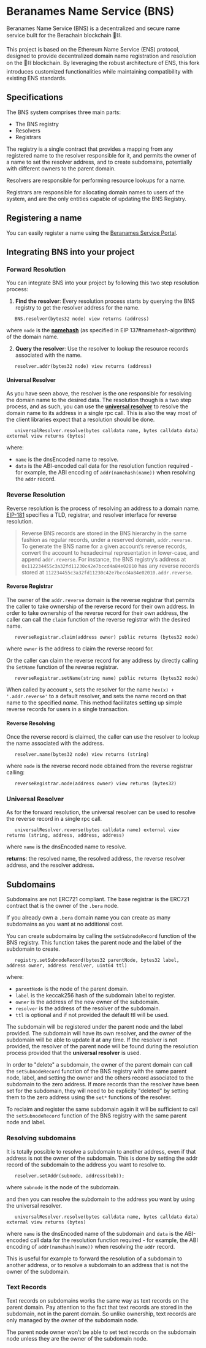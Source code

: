 # Beranames Name Service (BNS)

Beranames Name Service (BNS) is a decentralized and secure name service built for the Berachain blockchain 🐻⛓.

This project is based on the Ethereum Name Service (ENS) protocol, designed to provide decentralized domain name registration and resolution on the 🐻⛓ blockchain. By leveraging the robust architecture of ENS, this fork introduces customized functionalities while maintaining compatibility with existing ENS standards.

## Specifications

The BNS system comprises three main parts:

- The BNS registry
- Resolvers
- Registrars

The registry is a single contract that provides a mapping from any registered name to the resolver responsible for it, and permits the owner of a name to set the resolver address, and to create subdomains, potentially with different owners to the parent domain.

Resolvers are responsible for performing resource lookups for a name.

Registrars are responsible for allocating domain names to users of the system, and are the only entities capable of updating the BNS Registry.

## Registering a name

You can easily register a name using the [Beranames Service Portal](https://beranames.com/).

## Integrating BNS into your project

### Forward Resolution

You can integrate BNS into your project by following this two step resolution process:

1. **Find the resolver**: Every resolution process starts by querying the BNS registry to get the resolver address for the name.

```solidity
   BNS.resolver(bytes32 node) view returns (address)
```

where `node` is the [**namehash**](https://eips.ethereum.org/EIPS/eip-137#namehash-algorithm) (as specified in EIP 137#namehash-algorithm) of the domain name.

2. **Query the resolver**: Use the resolver to lookup the resource records associated with the name.

```solidity
   resolver.addr(bytes32 node) view returns (address)
```

#### Universal Resolver

As you have seen above, the resolver is the one responsible for resolving the domain name to the desired data.
The resolution though is a two step process, and as such, you can use the [**universal resolver**](https://docs.ens.domains/resolvers/universal#forward-resolution) to resolve the domain name to its address in a single rpc call. This is also the way most of the client libraries expect that a resolution should be done.

```solidity
   universalResolver.resolve(bytes calldata name, bytes calldata data) external view returns (bytes)
```

where:

- `name` is the dnsEncoded name to resolve.
- `data` is the ABI-encoded call data for the resolution function required - for example, the ABI encoding of `addr(namehash(name))` when resolving the `addr` record.

### Reverse Resolution

Reverse resolution is the process of resolving an address to a domain name. [EIP-181](https://eips.ethereum.org/EIPS/eip-181) specifies a TLD, registrar, and resolver interface for reverse resolution.

> Reverse BNS records are stored in the BNS hierarchy in the same fashion as regular records, under a reserved domain, `addr.reverse`. To generate the BNS name for a given account’s reverse records, convert the account to hexadecimal representation in lower-case, and append `addr.reverse`. For instance, the BNS registry’s address at `0x112234455c3a32fd11230c42e7bccd4a84e02010` has any reverse records stored at `112234455c3a32fd11230c42e7bccd4a84e02010.addr.reverse`.

#### Reverse Registrar

The owner of the `addr.reverse` domain is the reverse registrar that permits the caller to take ownership of the reverse record for their own address.
In order to take ownership of the reverse record for their own address, the caller can call the `claim` function of the reverse registrar with the desired name.

```solidity
   reverseRegistrar.claim(address owner) public returns (bytes32 node)
```

where `owner` is the address to claim the reverse record for.

Or the caller can claim the reverse record for any address by directly calling the `SetName` function of the reverse registrar.

```solidity
   reverseRegistrar.setName(string name) public returns (bytes32 node)
```

When called by account `x`, sets the resolver for the name `hex(x) + '.addr.reverse'` to a default resolver, and sets the name record on that name to the specified _name_. This method facilitates setting up simple reverse records for users in a single transaction.

#### Reverse Resolving

Once the reverse record is claimed, the caller can use the resolver to lookup the name associated with the address.

```solidity
   resolver.name(bytes32 node) view returns (string)
```

where `node` is the reverse record node obtained from the reverse registrar calling:

```solidity
   reverseRegistrar.node(address owner) view returns (bytes32)
```

### Universal Resolver

As for the forward resolution, the universal resolver can be used to resolve the reverse record in a single rpc call.

```solidity
   universalResolver.reverse(bytes calldata name) external view returns (string, address, address, address)
```

where `name` is the dnsEncoded name to resolve.

**returns**: the resolved name, the resolved address, the reverse resolver address, and the resolver address.

## Subdomains

Subdomains are not ERC721 compliant. The base registrar is the ERC721 contract that is the owner of the `.bera` node.

If you already own a `.bera` domain name you can create as many subdomains as you want at no additional cost.

You can create subdomains by calling the `setSubnodeRecord` function of the BNS registry. This function takes the parent node and the label of the subdomain to create.

```solidity
   registry.setSubnodeRecord(bytes32 parentNode, bytes32 label, address owner, address resolver, uint64 ttl)
```

where:

- `parentNode` is the node of the parent domain.
- `label` is the keccak256 hash of the subdomain label to register.
- `owner` is the address of the new owner of the subdomain.
- `resolver` is the address of the resolver of the subdomain.
- `ttl` is optional and if not provided the default ttl will be used.

The subdomain will be registered under the parent node and the label provided. The subdomain will have its own resolver, and the owner of the subdomain will be able to update it at any time. If the resolver is not provided, the resolver of the parent node will be found during the resolution process provided that the **universal resolver** is used.

In order to "delete" a subdomain, the owner of the parent domain can call the `setSubnodeRecord` function of the BNS registry with the same parent node, label, and setting the owner and the others record associated to the subdomain to the zero address.
If more records than the resolver have been set for the subdomain, they will need to be explicity "deleted" by setting them to the zero address using the `set*` functions of the resolver.

To reclaim and register the same subdomain again it will be sufficient to call the `setSubnodeRecord` function of the BNS registry with the same parent node and label.

### Resolving subdomains

It is totally possible to resolve a subdomain to another address, even if that address is not the owner of the subdomain.
This is done by setting the addr record of the subdomain to the address you want to resolve to.

```solidity
   resolver.setAddr(subnode, address(bob));
```

where `subnode` is the node of the subdomain.

and then you can resolve the subdomain to the address you want by using the universal resolver.

```solidity
   universalResolver.resolve(bytes calldata name, bytes calldata data) external view returns (bytes)
```

where `name` is the dnsEncoded name of the subdomain and `data` is the ABI-encoded call data for the resolution function required - for example, the ABI encoding of `addr(namehash(name))` when resolving the `addr` record.

This is useful for example to forward the resolution of a subdomain to another address, or to resolve a subdomain to an address that is not the owner of the subdomain.

### Text Records

Text records on subdomains works the same way as text records on the parent domain.
Pay attention to the fact that text records are stored in the subdomain, not in the parent domain. So unlike ownership, text records are only managed by the owner of the subdomain node.

The parent node owner won't be able to set text records on the subdomain node unless they are the owner of the subdomain node.
